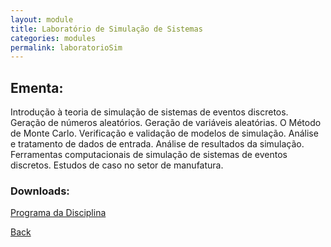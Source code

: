 ```yaml
---
layout: module
title: Laboratório de Simulação de Sistemas
categories: modules
permalink: laboratorioSim
---
```


##  Ementa:

Introdução à teoria de simulação de sistemas de eventos discretos. Geração de números aleatórios. Geração de variáveis aleatórias. O Método de Monte Carlo. Verificação e validação de modelos de simulação. Análise e tratamento de dados de entrada. Análise de resultados da simulação. Ferramentas computacionais de simulação de sistemas de eventos discretos. Estudos de caso no setor de manufatura.

### Downloads:
[Programa da Disciplina](/laboratorioSim/FENG-PUCRS.ProgramasDeDisciplinas.4464504.Vigente.2010-1a2017-2.pdf)

[Back]({{site.url}})
